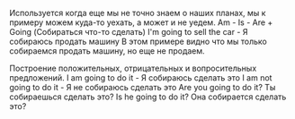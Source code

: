 Используется когда еще мы не точно знаем о наших планах, мы к примеру можем куда-то уехать, а может и не уедем.
Am - Is - Are + Going (Собираться что-то сделать)
I'm going to sell the car - Я собираюсь продать машину
В этом примере видно что мы только собираемся продать машину, но еще не продаем.

Построение положительных, отрицательных и вопросительных предложений.
I am going to do it - Я собираюсь сделать это
I am not going to do it - Я не собираюсь сделать это
Are you going to do it? Ты собираешься сделать это?
Is he going to do it? Она собирается сделать это?